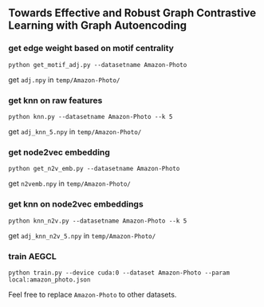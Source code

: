 ## Towards Effective and Robust Graph Contrastive Learning with Graph Autoencoding



### get edge weight based on motif centrality

`python get_motif_adj.py --datasetname Amazon-Photo`

get `adj.npy` in `temp/Amazon-Photo/`



### get knn on raw features 

`python knn.py --datasetname Amazon-Photo --k 5`

get `adj_knn_5.npy` in `temp/Amazon-Photo/`



### get node2vec embedding

`python get_n2v_emb.py --datasetname Amazon-Photo`

get `n2vemb.npy` in `temp/Amazon-Photo/`



### get knn on node2vec embeddings  

`python knn_n2v.py --datasetname Amazon-Photo --k 5`

get `adj_knn_n2v_5.npy` in `temp/Amazon-Photo/`



### train AEGCL

`python train.py --device cuda:0 --dataset Amazon-Photo --param local:amazon_photo.json`



Feel free to replace `Amazon-Photo` to other datasets.